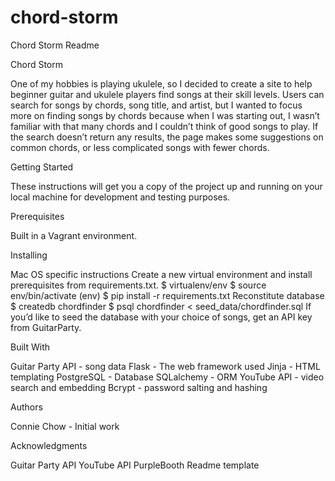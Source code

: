 # chord-storm
Chord Storm Readme

Chord Storm

One of my hobbies is playing ukulele, so I decided to create a site to help beginner guitar and ukulele players find songs at their skill levels. Users can search for songs by chords, song title, and artist, but I wanted to focus more on finding songs by chords because when I was starting out, I wasn’t familiar with that many chords and I couldn’t think of good songs to play. If the search doesn’t return any results, the page makes some suggestions on common chords, or less complicated songs with fewer chords. 

Getting Started

These instructions will get you a copy of the project up and running on your local machine for development and testing purposes. 

Prerequisites

Built in a Vagrant environment.

Installing

Mac OS specific instructions
Create a new virtual environment and install prerequisites from requirements.txt.
$ virtualenv/env
$ source env/bin/activate
(env) $ pip install -r requirements.txt
Reconstitute database
$ createdb chordfinder
$ psql chordfinder < seed_data/chordfinder.sql
If you’d like to seed the database with your choice of songs, get an API key from GuitarParty. 

Built With

Guitar Party API - song data
Flask - The web framework used
Jinja - HTML templating
PostgreSQL - Database
SQLalchemy - ORM
YouTube API - video search and embedding
Bcrypt  - password salting and hashing

Authors

Connie Chow - Initial work

Acknowledgments

Guitar Party API
YouTube API
PurpleBooth Readme template
